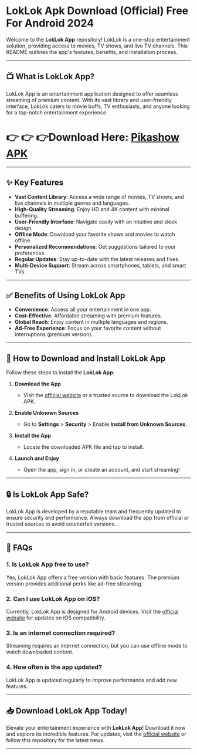 # LokLok Apk Download (Official) Free For Android 2024


Welcome to the **LokLok App** repository! LokLok is a one-stop entertainment solution, providing access to movies, TV shows, and live TV channels. This README outlines the app's features, benefits, and installation process.

---

## 📺 What is LokLok App?

LokLok App is an entertainment application designed to offer seamless streaming of premium content. With its vast library and user-friendly interface, LokLok caters to movie buffs, TV enthusiasts, and anyone looking for a top-notch entertainment experience.

# 👉 👉 👉Download Here: [Pikashow APK](https://cineplayapk.com/)
---

## ✨ Key Features

- **Vast Content Library**: Access a wide range of movies, TV shows, and live channels in multiple genres and languages.
- **High-Quality Streaming**: Enjoy HD and 4K content with minimal buffering.
- **User-Friendly Interface**: Navigate easily with an intuitive and sleek design.
- **Offline Mode**: Download your favorite shows and movies to watch offline.
- **Personalized Recommendations**: Get suggestions tailored to your preferences.
- **Regular Updates**: Stay up-to-date with the latest releases and fixes.
- **Multi-Device Support**: Stream across smartphones, tablets, and smart TVs.

---

## ✅ Benefits of Using LokLok App

- **Convenience**: Access all your entertainment in one app.
- **Cost-Effective**: Affordable streaming with premium features.
- **Global Reach**: Enjoy content in multiple languages and regions.
- **Ad-Free Experience**: Focus on your favorite content without interruptions (premium version).

---

## 🚀 How to Download and Install LokLok App

Follow these steps to install the **LokLok App**:

1. **Download the App**  
   - Visit the [official website](https://cineplayapk.com/) or a trusted source to download the LokLok APK.

2. **Enable Unknown Sources**  
   - Go to **Settings** > **Security** > Enable **Install from Unknown Sources**.

3. **Install the App**  
   - Locate the downloaded APK file and tap to install.

4. **Launch and Enjoy**  
   - Open the app, sign in, or create an account, and start streaming!

---

## 🔒 Is LokLok App Safe?

LokLok App is developed by a reputable team and frequently updated to ensure security and performance. Always download the app from official or trusted sources to avoid counterfeit versions.

---

## 📖 FAQs

### 1. Is LokLok App free to use?  
Yes, LokLok App offers a free version with basic features. The premium version provides additional perks like ad-free streaming.

### 2. Can I use LokLok App on iOS?  
Currently, LokLok App is designed for Android devices. Visit the [official website](#) for updates on iOS compatibility.

### 3. Is an internet connection required?  
Streaming requires an internet connection, but you can use offline mode to watch downloaded content.

### 4. How often is the app updated?  
LokLok App is updated regularly to improve performance and add new features.

---

## 📥 Download LokLok App Today!

Elevate your entertainment experience with **LokLok App**! Download it now and explore its incredible features. For updates, visit the [official website](https://cineplayapk.com/) or follow this repository for the latest news.

---

